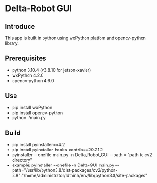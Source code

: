 # Delta-Robot GUI

## Introduce
This app is built in python using wxPython platfom and opencv-python library.

## Prerequisites
- python 3.10.4 (v3.8.10 for jetson-xavier)
- wxPython 4.2.0
- opencv-python 4.6.0


## Use
- pip install wxPython
- pip install opencv-python
- python ./main.py

## Build
- pip install pyinstaller==4.2
- pip install pyinstaller-hooks-contrib==20.21.2
- pyinstaller --onefile main.py -n Delta_Robot_GUI --path = "path to cv2 directory"
- example: pyinstaller --onefile -n Delta-GUI main.py --path="/usr/lib/python3.8/dist-packages/cv2/python-3.8":"/home/administrator/ldthinh/env/lib/python3.8/site-packages"


